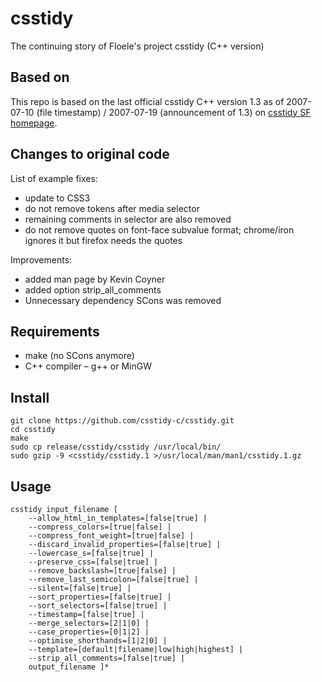 # csstidy

The continuing story of Floele's project csstidy (C++ version)

## Based on

This repo is based on the last official csstidy C++ version 1.3 as of 2007-07-10 (file timestamp) / 2007-07-19 (announcement of 1.3) on [csstidy SF homepage](http://csstidy.sourceforge.net/changelog.php).

## Changes to original code

List of example fixes:
   * update to CSS3
   * do not remove tokens after media selector
   * remaining comments in selector are also removed
   * do not remove quotes on font-face subvalue format; chrome/iron ignores it but firefox needs the quotes

Improvements:
   * added man page by Kevin Coyner
   * added option strip_all_comments
   * Unnecessary dependency SCons was removed

## Requirements

   * make (no SCons anymore)
   * C++ compiler – g++ or MinGW

## Install

    git clone https://github.com/csstidy-c/csstidy.git
    cd csstidy
    make
    sudo cp release/csstidy/csstidy /usr/local/bin/
    sudo gzip -9 <csstidy/csstidy.1 >/usr/local/man/man1/csstidy.1.gz

## Usage

    csstidy input_filename [
        --allow_html_in_templates=[false|true] |
        --compress_colors=[true|false] |
        --compress_font_weight=[true|false] |
        --discard_invalid_properties=[false|true] |
        --lowercase_s=[false|true] |
        --preserve_css=[false|true] |
        --remove_backslash=[true|false] |
        --remove_last_semicolon=[false|true] |
        --silent=[false|true] |
        --sort_properties=[false|true] |
        --sort_selectors=[false|true] |
        --timestamp=[false|true] |
        --merge_selectors=[2|1|0] |
        --case_properties=[0|1|2] |
        --optimise_shorthands=[1|2|0] |
        --template=[default|filename|low|high|highest] |
        --strip_all_comments=[false|true] |
        output_filename ]*

